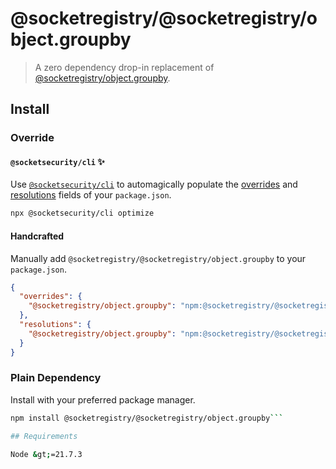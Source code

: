 # @socketregistry/@socketregistry/object.groupby

> A zero dependency drop-in replacement of
> [@socketregistry/object.groupby](https://www.npmjs.com/package/@socketregistry/object.groupby).

## Install

### Override

#### `@socketsecurity/cli` :sparkles:

Use [`@socketsecurity/cli`](https://www.npmjs.com/package/@socketsecurity/cli)
to automagically populate the
[overrides](https://docs.npmjs.com/cli/v9/configuring-npm/package-json#overrides)
and [resolutions](https://yarnpkg.com/configuration/manifest#resolutions) fields
of your `package.json`.

```sh
npx @socketsecurity/cli optimize
```

#### Handcrafted

Manually add `@socketregistry/@socketregistry/object.groupby` to your
`package.json`.

```json
{
  "overrides": {
    "@socketregistry/object.groupby": "npm:@socketregistry/@socketregistry/object.groupby@^1"
  },
  "resolutions": {
    "@socketregistry/object.groupby": "npm:@socketregistry/@socketregistry/object.groupby@^1"
  }
}
```

### Plain Dependency

Install with your preferred package manager.

````sh
npm install @socketregistry/@socketregistry/object.groupby```

## Requirements

Node &gt;=21.7.3
````
